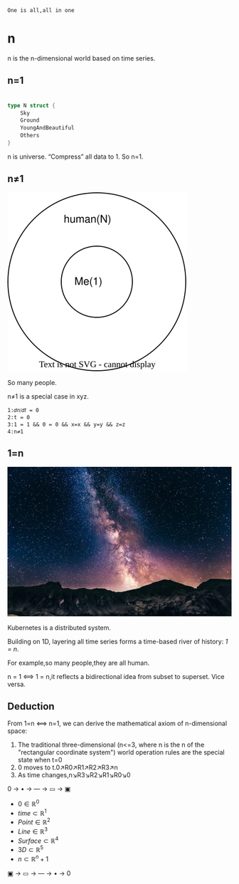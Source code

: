     One is all,all in one
    
# n

n is the n-dimensional world based on time series.

## n=1

```go

type N struct {
	Sky
	Ground
	YoungAndBeautiful 
	Others
}

```

n is universe.
“Compress” all data to 1.
So n=1.

## n≠1

![image](1=N.svg)

So many people.

n≠1 is a special case in xyz.

```
1:𝑑𝑛⧸𝑑𝑡 = 0
2:t = 0
3:1 = 1 && 0 = 0 && x=x && y=y && z=z
4:n≠1
```

## 1=n

![image](n.webp)

Kubernetes is a distributed system.

Building on 1D, layering all time series forms a time-based river of history: *1 = n*.

For example,so many people,they are all human.

n = 1 ⟺ 1 = n,it reflects a bidirectional idea from subset to superset.
Vice versa.

## Deduction

From 1=n ⟺ n=1, we can derive the mathematical axiom of n-dimensional space:

1. The traditional three-dimensional (n<=3, where n is the n of the "rectangular coordinate system") world operation rules are the special state when t=0
1. 0 moves to t.0↗️R0↗️R1↗️R2↗️R3↗️n
1. As time changes,n↘️R3↘️R2↘️R1↘️R0↘️0

0 → • → ― → ▭ → ▣

- $0 \in \mathbb{R}^0$
- $time \subset \mathbb{R}^1$
- $Point \in \mathbb{R}^2$
- $Line \in \mathbb{R}^3$
- $Surface \subset \mathbb{R}^4$
- $3D \subset \mathbb{R}^5$
- $n \subset \mathbb{R}^n+1$

▣ → ▭ → ― → • → 0